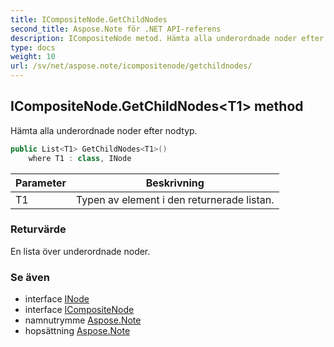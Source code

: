 ```yaml
---
title: ICompositeNode.GetChildNodes
second_title: Aspose.Note för .NET API-referens
description: ICompositeNode metod. Hämta alla underordnade noder efter nodtyp.
type: docs
weight: 10
url: /sv/net/aspose.note/icompositenode/getchildnodes/
---
```

## ICompositeNode.GetChildNodes&lt;T1&gt; method

Hämta alla underordnade noder efter nodtyp.

```csharp
public List<T1> GetChildNodes<T1>()
    where T1 : class, INode
```

| Parameter | Beskrivning |
| --- | --- |
| T1 | Typen av element i den returnerade listan. |

### Returvärde

En lista över underordnade noder.

### Se även

* interface [INode](../../inode/)
* interface [ICompositeNode](../)
* namnutrymme [Aspose.Note](../../icompositenode/)
* hopsättning [Aspose.Note](../../../)


